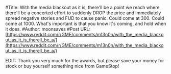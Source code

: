 #Title: With the media blackout as it is, there'll be a point we reach where there'll be a concerted effort to suddenly DROP the price and immediately spread negative stories and FUD to cause panic. Could come at 300. Could come at 1000. What's important is that you know it's coming, and hold when it does.
#Author: moonsaves
#Post URL: [https://www.reddit.com/r/GME/comments/m13n0n/with_the_media_blackout_as_it_is_therell_be_a/](https://www.reddit.com/r/GME/comments/m13n0n/with_the_media_blackout_as_it_is_therell_be_a/)


EDIT: Thank you very much for the awards, but please save your money for stock or buy yourself something nice from GameStop!
